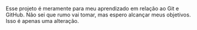 Esse projeto é meramente para meu aprendizado em relação ao Git e GitHub. Não sei que rumo vai tomar, mas espero alcançar meus objetivos.
Isso é apenas uma alteração.
